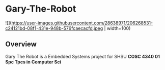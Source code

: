 # Gary-The-Robot

![](https://user-images.githubusercontent.com/28638971/206268531-c24121bd-08f1-431e-948b-576fcaecacfd.jpeg | width=100)

## Overview
Gary The Robot is a Embedded Systems project for SHSU **COSC 4340 01 Spc Tpcs in Computer Sci**

